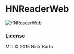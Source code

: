 # HNReaderWeb

![HNReaderWeb](https://cdn.rawgit.com/nickbarth/DesignFiles/master/HNReaderWeb/screenshot.png)

### License

MIT &copy; 2015 Nick Barth
